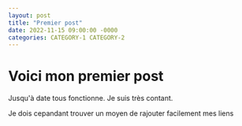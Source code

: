 ```yaml
---
layout: post
title: "Premier post"
date: 2022-11-15 09:00:00 -0000
categories: CATEGORY-1 CATEGORY-2
---
```


# Voici mon premier post
Jusqu'à date tous fonctionne. Je suis très contant. 

Je dois cepandant trouver un moyen de rajouter facilement mes liens
